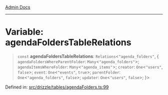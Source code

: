 [Admin Docs](/)

***

# Variable: agendaFoldersTableRelations

> `const` **agendaFoldersTableRelations**: `Relations`\<`"agenda_folders"`, \{ `agendaFoldersWhereParentFolder`: `Many`\<`"agenda_folders"`\>; `agendaItemsWhereFolder`: `Many`\<`"agenda_items"`\>; `creator`: `One`\<`"users"`, `false`\>; `event`: `One`\<`"events"`, `true`\>; `parentFolder`: `One`\<`"agenda_folders"`, `false`\>; `updater`: `One`\<`"users"`, `false`\>; \}\>

Defined in: [src/drizzle/tables/agendaFolders.ts:99](https://github.com/PalisadoesFoundation/talawa-api/blob/c34688c69eb12a5eb721ebc8a0cd60b53e5fbf81/src/drizzle/tables/agendaFolders.ts#L99)
